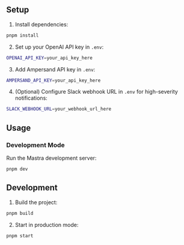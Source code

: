 ## Setup

1. Install dependencies:
```bash
pnpm install
```

2. Set up your OpenAI API key in `.env`:
```bash
OPENAI_API_KEY=your_api_key_here
```

3. Add Ampersand API key in `.env`: 

```bash
AMPERSAND_API_KEY=your_api_key_here
```

4. (Optional) Configure Slack webhook URL in `.env` for high-severity notifications:
```bash
SLACK_WEBHOOK_URL=your_webhook_url_here
```

## Usage

### Development Mode

Run the Mastra development server:
```bash
pnpm dev
```
## Development

1. Build the project:
```bash
pnpm build
```

2. Start in production mode:
```bash
pnpm start
``` 